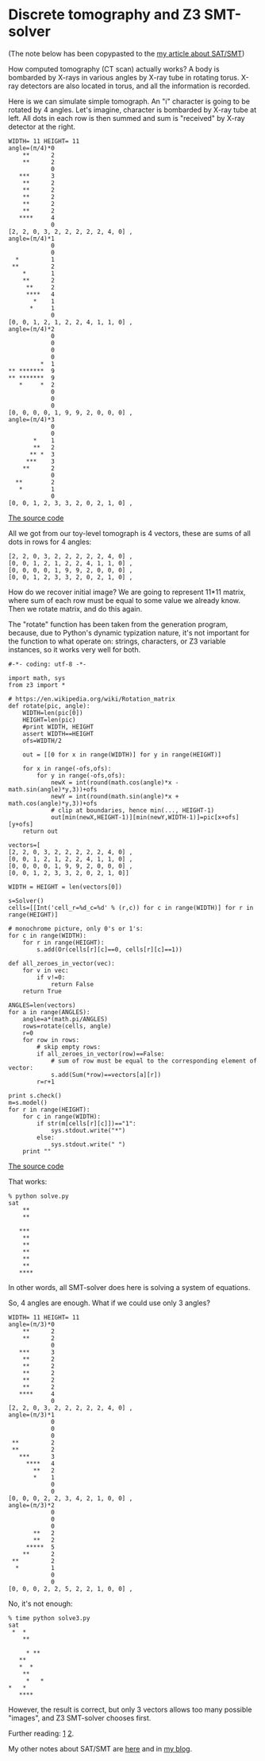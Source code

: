 # Discrete tomography and Z3 SMT-solver

(The note below has been copypasted to the [my article about SAT/SMT](https://yurichev.com/tmp/SAT_SMT_DRAFT.pdf))

How computed tomography (CT scan) actually works?
A body is bombarded by X-rays in various angles by X-ray tube in rotating torus.
X-ray detectors are also located in torus, and all the information is recorded.

Here is we can simulate simple tomograph.
An "i" character is going to be rotated by 4 angles.
Let's imagine, character is bombarded by X-ray tube at left.
All dots in each row is then summed and sum is "received" by X-ray detector at the right.

	WIDTH= 11 HEIGHT= 11
	angle=(π/4)*0
	    **      2
	    **      2
	            0
	   ***      3
	    **      2
	    **      2
	    **      2
	    **      2
	    **      2
	   ****     4
	            0
	[2, 2, 0, 3, 2, 2, 2, 2, 2, 4, 0] ,
	angle=(π/4)*1
	            0
	            0
	  *         1
	 **         2
	    *       1
	    **      2
	     **     2
	     ****   4
	       *    1
	      *     1
	            0
	[0, 0, 1, 2, 1, 2, 2, 4, 1, 1, 0] ,
	angle=(π/4)*2
	            0
	            0
	            0
	            0
	         *  1
	** *******  9
	** *******  9
	   *     *  2
	            0
	            0
	            0
	[0, 0, 0, 0, 1, 9, 9, 2, 0, 0, 0] ,
	angle=(π/4)*3
	            0
	            0
	       *    1
	       **   2
	      ** *  3
	     ***    3
	    **      2
	            0
	  **        2
	   *        1
	            0
	[0, 0, 1, 2, 3, 3, 2, 0, 2, 1, 0] ,

[The source code](https://github.com/dennis714/random_notes/blob/master/tomo/gen.py)

All we got from our toy-level tomograph is 4 vectors, these are sums of all dots in rows for 4 angles:

	[2, 2, 0, 3, 2, 2, 2, 2, 2, 4, 0] ,
	[0, 0, 1, 2, 1, 2, 2, 4, 1, 1, 0] ,
	[0, 0, 0, 0, 1, 9, 9, 2, 0, 0, 0] ,
	[0, 0, 1, 2, 3, 3, 2, 0, 2, 1, 0] ,

How do we recover initial image?
We are going to represent 11*11 matrix, where sum of each row must be equal to some value we already know.
Then we rotate matrix, and do this again.

The "rotate" function has been taken from the generation program, because, due to Python's dynamic typization nature, it's not important for the function to what operate on:
strings, characters, or Z3 variable instances, so it works very well for both.

	#-*- coding: utf-8 -*-

	import math, sys
	from z3 import *

	# https://en.wikipedia.org/wiki/Rotation_matrix
	def rotate(pic, angle):
	    WIDTH=len(pic[0])
	    HEIGHT=len(pic)
	    #print WIDTH, HEIGHT
	    assert WIDTH==HEIGHT
	    ofs=WIDTH/2

	    out = [[0 for x in range(WIDTH)] for y in range(HEIGHT)]

	    for x in range(-ofs,ofs):
	        for y in range(-ofs,ofs):
	            newX = int(round(math.cos(angle)*x - math.sin(angle)*y,3))+ofs
	            newY = int(round(math.sin(angle)*x + math.cos(angle)*y,3))+ofs
	            # clip at boundaries, hence min(..., HEIGHT-1)
	            out[min(newX,HEIGHT-1)][min(newY,WIDTH-1)]=pic[x+ofs][y+ofs]
	    return out

	vectors=[
	[2, 2, 0, 3, 2, 2, 2, 2, 2, 4, 0] ,
	[0, 0, 1, 2, 1, 2, 2, 4, 1, 1, 0] ,
	[0, 0, 0, 0, 1, 9, 9, 2, 0, 0, 0] ,
	[0, 0, 1, 2, 3, 3, 2, 0, 2, 1, 0]]

	WIDTH = HEIGHT = len(vectors[0])

	s=Solver()
	cells=[[Int('cell_r=%d_c=%d' % (r,c)) for c in range(WIDTH)] for r in range(HEIGHT)]

	# monochrome picture, only 0's or 1's:
	for c in range(WIDTH):
	    for r in range(HEIGHT):
	        s.add(Or(cells[r][c]==0, cells[r][c]==1))

	def all_zeroes_in_vector(vec):
	    for v in vec:
	        if v!=0:
	            return False
	    return True

	ANGLES=len(vectors)
	for a in range(ANGLES):
	    angle=a*(math.pi/ANGLES)
	    rows=rotate(cells, angle)
	    r=0
	    for row in rows:
	        # skip empty rows:
	        if all_zeroes_in_vector(row)==False:
	            # sum of row must be equal to the corresponding element of vector:
	            s.add(Sum(*row)==vectors[a][r])
	        r=r+1

	print s.check()
	m=s.model()
	for r in range(HEIGHT):
	    for c in range(WIDTH):
	        if str(m[cells[r][c]])=="1":
	            sys.stdout.write("*")
	        else:
	            sys.stdout.write(" ")
	    print ""

[The source code](https://github.com/dennis714/random_notes/blob/master/tomo/solve.py)

That works:

	% python solve.py
	sat
	    **
	    **

	   ***
	    **
	    **
	    **
	    **
	    **
	   ****

In other words, all SMT-solver does here is solving a system of equations.

So, 4 angles are enough.
What if we could use only 3 angles?

	WIDTH= 11 HEIGHT= 11
	angle=(π/3)*0
	    **      2
	    **      2
	            0
	   ***      3
	    **      2
	    **      2
	    **      2
	    **      2
	    **      2
	   ****     4
	            0
	[2, 2, 0, 3, 2, 2, 2, 2, 2, 4, 0] ,
	angle=(π/3)*1
	            0
	            0
	            0
	 **         2
	 **         2
	   ***      3
	     ****   4
	       **   2
	       *    1
	            0
	            0
	[0, 0, 0, 2, 2, 3, 4, 2, 1, 0, 0] ,
	angle=(π/3)*2
	            0
	            0
	            0
	       **   2
	       **   2
	     *****  5
	    **      2
	 **         2
	  *         1
	            0
	            0
	[0, 0, 0, 2, 2, 5, 2, 2, 1, 0, 0] ,

No, it's not enough:

	% time python solve3.py
	sat
	 *  *
	    **
	
	     * **
	   **
	   *  *
	    **
	     *   *
	*   *
	   ****

However, the result is correct, but only 3 vectors allows too many possible "images", and Z3 SMT-solver chooses first.

Further reading:
[1](https://en.wikipedia.org/wiki/Discrete_tomography)
[2](https://en.wikipedia.org/wiki/2-satisfiability#Discrete_tomography).

My other notes about SAT/SMT are [here](https://yurichev.com/writings/SAT_SMT_draft-EN.pdf) and in [my blog](https://yurichev.com/blog/).
